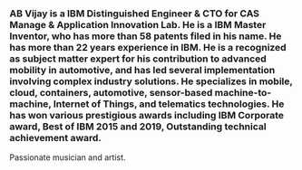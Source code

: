 ### AB Vijay is a IBM Distinguished Engineer & CTO for CAS Manage & Application Innovation Lab. He is a IBM Master Inventor, who has more than 58 patents filed in his name. He has more than 22 years experience in IBM. He is a recognized as subject matter expert for his contribution to advanced mobility in automotive, and has led several implementation involving complex industry solutions. He specializes in mobile, cloud, containers, automotive, sensor-based machine-to-machine, Internet of Things, and telematics technologies. He has won various prestigious awards including IBM Corporate award, Best of IBM 2015 and 2019, Outstanding technical achievement award.

Passionate musician and artist.

<!--
**abvijaykumar/abvijaykumar** is a ✨ _special_ ✨ repository because its `README.md` (this file) appears on your GitHub profile.

Here are some ideas to get you started:

- 🔭 I’m currently working on ...
- 🌱 I’m currently learning ...
- 👯 I’m looking to collaborate on ...
- 🤔 I’m looking for help with ...
- 💬 Ask me about ...
- 📫 How to reach me: ...
- 😄 Pronouns: ...
- ⚡ Fun fact: ...
-->
